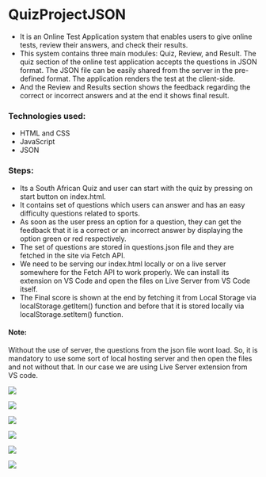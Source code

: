 # QuizProjectJSON
* It is an Online Test Application system that enables users to give online tests, review their answers, and check their results.
* This system contains three main modules: Quiz, Review, and Result. The quiz section of the online test application accepts the questions in JSON format. The JSON file can be easily shared from the server in the pre-defined format. The application renders the test at the client-side.
* And the Review and Results section shows the feedback regarding the correct or incorrect answers and at the end it shows final result.

### Technologies used:
* HTML and CSS
* JavaScript
* JSON

### Steps:
* Its a South African Quiz and user can start with the quiz by pressing on start button on index.html.
* It contains set of questions which users can answer and has an easy difficulty questions related to sports.
* As soon as the user press an option for a question, they can get the feedback that it is a correct or an incorrect answer by displaying the option green or red respectively.
* The set of questions are stored in questions.json file and they are fetched in the site via Fetch API.
* We need to be serving our index.html locally or on a live server somewhere for the Fetch API to work properly. We can install its extension on VS Code and open the files on Live Server from VS Code itself.
* The Final score is shown at the end by fetching it from Local Storage via localStorage.getItem() function and before that it is stored locally via localStorage.setItem() function.

#### Note: 
Without the use of server, the questions from the json file wont load. So, it is mandatory to use some sort of local hosting server and then open the files and not without that. In our case we are using Live Server extension from VS code.

<kbd>![](images/1.PNG)</kbd>

<kbd>![](images/2.PNG)</kbd>

<kbd>![](images/3.PNG)</kbd>

<kbd>![](images/4.PNG)</kbd>

<kbd>![](images/5.PNG)</kbd>

<kbd>![](images/6.PNG)</kbd>

